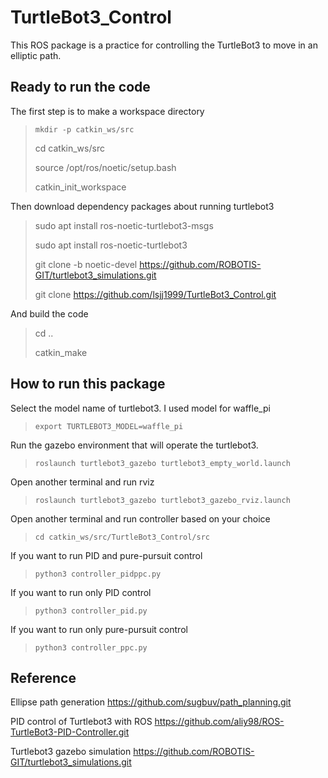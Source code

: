 # TurtleBot3_Control
This ROS package is a practice for controlling the TurtleBot3 to move in an elliptic path.


## Ready to run the code
The first step is to make a workspace directory 
> `mkdir -p catkin_ws/src`
> 
> cd catkin_ws/src
>
> source /opt/ros/noetic/setup.bash
>
> catkin_init_workspace
>

Then download dependency packages about running turtlebot3
> sudo apt install ros-noetic-turtlebot3-msgs
> 
> sudo apt install ros-noetic-turtlebot3
>
> git clone -b noetic-devel https://github.com/ROBOTIS-GIT/turtlebot3_simulations.git
>
> git clone https://github.com/lsjj1999/TurtleBot3_Control.git

And build the code
> cd ..
>
> catkin_make


## How to run this package
Select the model name of turtlebot3. I used model for waffle_pi
> `export TURTLEBOT3_MODEL=waffle_pi`

Run the gazebo environment that will operate the turtlebot3.
> `roslaunch turtlebot3_gazebo turtlebot3_empty_world.launch`

Open another terminal and run rviz
> `roslaunch turtlebot3_gazebo turtlebot3_gazebo_rviz.launch`

Open another terminal and run controller based on your choice
> `cd catkin_ws/src/TurtleBot3_Control/src`

If you want to run PID and pure-pursuit control
> `python3 controller_pidppc.py`

If you want to run only PID control
> `python3 controller_pid.py`

If you want to run only pure-pursuit control
> `python3 controller_ppc.py`


## Reference
Ellipse path generation
https://github.com/sugbuv/path_planning.git

PID control of Turtlebot3 with ROS
https://github.com/aliy98/ROS-TurtleBot3-PID-Controller.git

Turtlebot3 gazebo simulation
https://github.com/ROBOTIS-GIT/turtlebot3_simulations.git
